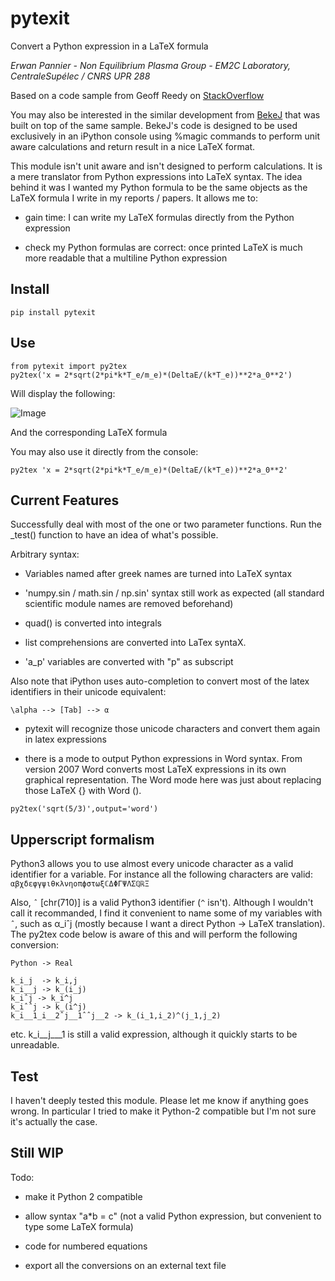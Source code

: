 # pytexit
    
Convert a Python expression in a LaTeX formula

*Erwan Pannier - Non Equilibrium Plasma Group - EM2C Laboratory, CentraleSupélec / CNRS UPR 288*

Based on a code sample from Geoff Reedy on [StackOverflow](http://stackoverflow.com/questions/3867028/converting-a-python-numeric-expression-to-latex
)

You may also be interested in the similar development from [BekeJ](
https://github.com/BekeJ/py2tex) that was built
on top of the same sample. 
BekeJ's code is designed to be used exclusively in an iPython console using 
%magic commands to perform unit aware calculations and return result in a nice
LaTeX format. 

This module isn't unit aware and isn't designed to perform calculations. It is 
a mere translator from Python expressions into LaTeX syntax. The idea behind it
was I wanted my Python formula to be the same objects as the LaTeX formula I 
write in my reports / papers. It allows me to:

- gain time: 
    I can write my LaTeX formulas directly from the Python expression
    
- check my Python formulas are correct:
    once printed LaTeX is much more readable that a multiline Python expression

## Install

```
pip install pytexit
```
    
## Use

```
from pytexit import py2tex
py2tex('x = 2*sqrt(2*pi*k*T_e/m_e)*(DeltaE/(k*T_e))**2*a_0**2')
```

Will display the following:

![Image](docs/output.png)

And the corresponding LaTeX formula

You may also use it directly from the console:

```
py2tex 'x = 2*sqrt(2*pi*k*T_e/m_e)*(DeltaE/(k*T_e))**2*a_0**2'
```

## Current Features

Successfully deal with most of the one or two parameter functions. Run the 
_test() function to have an idea of what's possible. 

Arbitrary syntax:

- Variables named after greek names are turned into LaTeX syntax

- 'numpy.sin / math.sin / np.sin' syntax still work as expected (all standard 
scientific module names are removed beforehand)

- quad() is converted into integrals

- list comprehensions are converted into LaTex syntaX. 

- 'a_p' variables are converted with "p" as subscript

Also note that iPython uses auto-completion to convert most of the latex 
identifiers in their unicode equivalent:

```
\alpha --> [Tab] --> α
```
    
- pytexit will recognize those unicode characters and convert them again in 
latex expressions

- there is a mode to output Python expressions in Word syntax. From version 2007
Word converts most LaTeX expressions in its own graphical representation. The 
Word mode here was just about replacing those LaTeX {} with Word ().

```    
py2tex('sqrt(5/3)',output='word')
```

## Upperscript formalism

Python3 allows you to use almost every unicode character as a valid identifier
for a variable. For instance all the following characters are valid: 
`αβχδεφγψιθκλνηοπϕστωξℂΔΦΓΨΛΣℚℝΞ`

Also, `ˆ` [chr(710)] is a valid Python3 identifier (`^` isn't). Although I 
wouldn't call it recommanded, I find it convenient to name some of my variables 
with `ˆ`, such as α_iˆj (mostly because I want a direct Python -> LaTeX 
translation). The py2tex code below is aware of this and will perform the 
following conversion:

```
Python -> Real

k_i_j  -> k_i,j
k_i__j -> k_(i_j) 
k_iˆj -> k_i^j
k_iˆˆj -> k_(i^j)
k_i__1_i__2ˆj__1ˆˆj__2 -> k_(i_1,i_2)^(j_1,j_2)
```
    
etc. k_i__j___1 is still a valid expression, although it quickly starts to be 
unreadable.


## Test

I haven't deeply tested this module. Please let me know if anything goes wrong.
In particular I tried to make it Python-2 compatible but I'm not sure it's 
actually the case. 


## Still WIP

Todo:

- make it Python 2 compatible

- allow syntax "a*b = c" (not a valid Python expression, but convenient to type
    some LaTeX formula)
    
- code for numbered equations

- export all the conversions on an external text file 
    